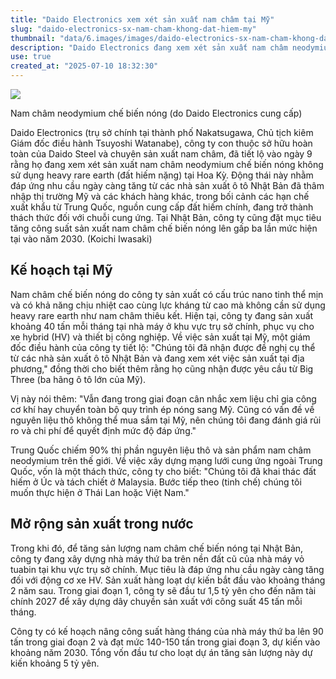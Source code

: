 ```yaml
---
title: "Daido Electronics xem xét sản xuất nam châm tại Mỹ"
slug: "daido-electronics-sx-nam-cham-khong-dat-hiem-my"
thumbnail: "data/6.images/images/daido-electronics-sx-nam-cham-khong-dat-hiem-my.webp"
description: "Daido Electronics đang xem xét sản xuất nam châm neodymium không sử dụng đất hiếm tại Mỹ và mở rộng sản xuất trong nước do nhu cầu tăng và vấn đề chuỗi cung ứng từ Trung Quốc."
use: true
created_at: "2025-07-10 18:32:30"
---
```


![](/images/20250710-00000004-chukei-000-1-view.webp)

Nam châm neodymium chế biến nóng (do Daido Electronics cung cấp)

Daido Electronics (trụ sở chính tại thành phố Nakatsugawa, Chủ tịch kiêm Giám đốc điều hành Tsuyoshi Watanabe), công ty con thuộc sở hữu hoàn toàn của Daido Steel và chuyên sản xuất nam châm, đã tiết lộ vào ngày 9 rằng họ đang xem xét sản xuất nam châm neodymium chế biến nóng không sử dụng heavy rare earth (đất hiếm nặng) tại Hoa Kỳ. Động thái này nhằm đáp ứng nhu cầu ngày càng tăng từ các nhà sản xuất ô tô Nhật Bản đã thâm nhập thị trường Mỹ và các khách hàng khác, trong bối cảnh các hạn chế xuất khẩu từ Trung Quốc, nguồn cung cấp đất hiếm chính, đang trở thành thách thức đối với chuỗi cung ứng. Tại Nhật Bản, công ty cũng đặt mục tiêu tăng công suất sản xuất nam châm chế biến nóng lên gấp ba lần mức hiện tại vào năm 2030. (Koichi Iwasaki)

## Kế hoạch tại Mỹ

Nam châm chế biến nóng do công ty sản xuất có cấu trúc nano tinh thể mịn và có khả năng chịu nhiệt cao cùng lực kháng từ cao mà không cần sử dụng heavy rare earth như nam châm thiêu kết. Hiện tại, công ty đang sản xuất khoảng 40 tấn mỗi tháng tại nhà máy ở khu vực trụ sở chính, phục vụ cho xe hybrid (HV) và thiết bị công nghiệp. Về việc sản xuất tại Mỹ, một giám đốc điều hành của công ty tiết lộ: "Chúng tôi đã nhận được đề nghị cụ thể từ các nhà sản xuất ô tô Nhật Bản và đang xem xét việc sản xuất tại địa phương," đồng thời cho biết thêm rằng họ cũng nhận được yêu cầu từ Big Three (ba hãng ô tô lớn của Mỹ).

Vị này nói thêm: "Vẫn đang trong giai đoạn cân nhắc xem liệu chỉ gia công cơ khí hay chuyển toàn bộ quy trình ép nóng sang Mỹ. Cũng có vấn đề về nguyên liệu thô không thể mua sắm tại Mỹ, nên chúng tôi đang đánh giá rủi ro và chi phí để quyết định mức độ đáp ứng."

Trung Quốc chiếm 90% thị phần nguyên liệu thô và sản phẩm nam châm neodymium trên thế giới. Về việc xây dựng mạng lưới cung ứng ngoài Trung Quốc, vốn là một thách thức, công ty cho biết: "Chúng tôi đã khai thác đất hiếm ở Úc và tách chiết ở Malaysia. Bước tiếp theo (tinh chế) chúng tôi muốn thực hiện ở Thái Lan hoặc Việt Nam."

## Mở rộng sản xuất trong nước

Trong khi đó, để tăng sản lượng nam châm chế biến nóng tại Nhật Bản, công ty đang xây dựng nhà máy thứ ba trên nền đất cũ của nhà máy vỏ tuabin tại khu vực trụ sở chính. Mục tiêu là đáp ứng nhu cầu ngày càng tăng đối với động cơ xe HV. Sản xuất hàng loạt dự kiến bắt đầu vào khoảng tháng 2 năm sau. Trong giai đoạn 1, công ty sẽ đầu tư 1,5 tỷ yên cho đến năm tài chính 2027 để xây dựng dây chuyền sản xuất với công suất 45 tấn mỗi tháng.

Công ty có kế hoạch nâng công suất hàng tháng của nhà máy thứ ba lên 90 tấn trong giai đoạn 2 và đạt mức 140-150 tấn trong giai đoạn 3, dự kiến vào khoảng năm 2030. Tổng vốn đầu tư cho loạt dự án tăng sản lượng này dự kiến khoảng 5 tỷ yên.